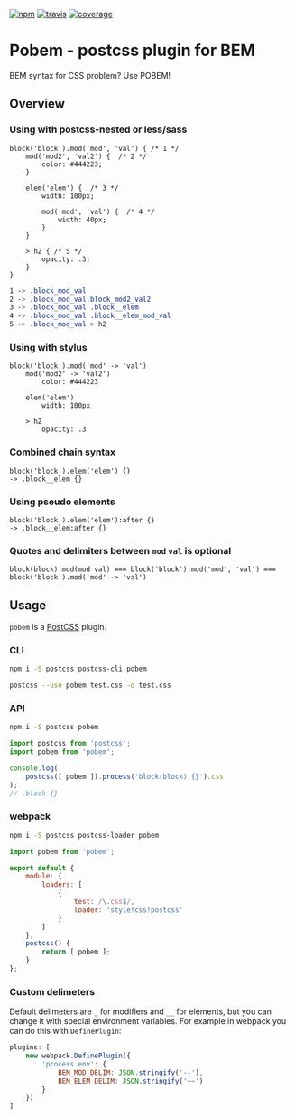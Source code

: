 [![npm](https://img.shields.io/npm/v/pobem.svg?style=flat-square)](https://www.npmjs.com/package/pobem)
[![travis](http://img.shields.io/travis/bem-contrib/pobem.svg?style=flat-square)](https://travis-ci.org/bem-contrib/pobem)
[![coverage](https://img.shields.io/codecov/c/github/bem-contrib/pobem.svg?style=flat-square)](https://codecov.io/github/bem-contrib/pobem)

# Pobem - postcss plugin for BEM

BEM syntax for CSS problem? Use POBEM!

## Overview

### Using with postcss-nested or less/sass

```less
block('block').mod('mod', 'val') { /* 1 */
    mod('mod2', 'val2') {  /* 2 */
        color: #444223;
    }

    elem('elem') {  /* 3 */
        width: 100px;

        mod('mod', 'val') {  /* 4 */
            width: 40px;
        }
    }

    > h2 { /* 5 */
        opacity: .3;
    }
}
```
```css
1 -> .block_mod_val
2 -> .block_mod_val.block_mod2_val2
3 -> .block_mod_val .block__elem
4 -> .block_mod_val .block__elem_mod_val
5 -> .block_mod_val > h2
```

### Using with stylus

```stylus
block('block').mod('mod' -> 'val')
    mod('mod2' -> 'val2')
        color: #444223

    elem('elem')
        width: 100px

    > h2
        opacity: .3
```

### Combined chain syntax

```less
block('block').elem('elem') {}
-> .block__elem {}
```

### Using pseudo elements

```less
block('block').elem('elem'):after {}
-> .block__elem:after {}
```

### Quotes and delimiters between `mod` `val` is optional

`block(block).mod(mod val) === block('block').mod('mod', 'val') === block('block').mod('mod' -> 'val')`

## Usage

`pobem` is a [PostCSS](https://github.com/postcss/postcss) plugin.

### CLI

```sh
npm i -S postcss postcss-cli pobem
```

```sh
postcss --use pobem test.css -o test.css
```

### API

```sh
npm i -S postcss pobem
```

```js
import postcss from 'postcss';
import pobem from 'pobem';

console.log(
    postcss([ pobem ]).process('block(block) {}').css
);
// .block {}
```

### webpack

```sh
npm i -S postcss postcss-loader pobem
```

```js
import pobem from 'pobem';

export default {
    module: {
        loaders: [
            {
                test: /\.css$/,
                loader: 'style!css!postcss'
            }
        ]
    },
    postcss() {
        return [ pobem ];
    }
};
```

### Custom delimeters

Default delimeters are `_` for modifiers and `__` for elements, but you can change it with special environment variables. For example in webpack you can do this with `DefinePlugin`:


```js
plugins: [
    new webpack.DefinePlugin({
        'process.env': {
            BEM_MOD_DELIM: JSON.stringify('--'),
            BEM_ELEM_DELIM: JSON.stringify('~~')
        }
    })
]
```
